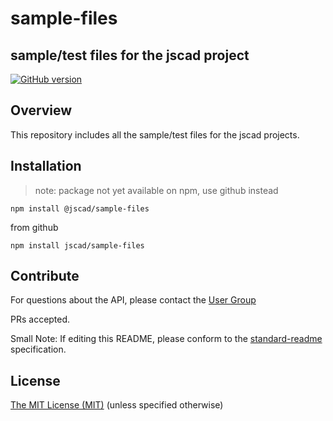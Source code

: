 # sample-files

## sample/test files for the jscad project

[![GitHub version](https://badge.fury.io/gh/jscad%2Fsample-files.svg)](https://badge.fury.io/gh/jscad%2Fsample-files)

## Overview

This repository includes all the sample/test files for the jscad projects.

## Installation

> note: package not yet available on npm, use github instead

```
npm install @jscad/sample-files
```

from github

```
npm install jscad/sample-files
```

## Contribute

For questions about the API, please contact the [User Group](https://plus.google.com/communities/114958480887231067224)

PRs accepted.

Small Note: If editing this README, please conform to the [standard-readme](https://github.com/RichardLitt/standard-readme) specification.


## License

[The MIT License (MIT)](https://github.com/jscad/sample-files/blob/master/LICENSE)
(unless specified otherwise)
